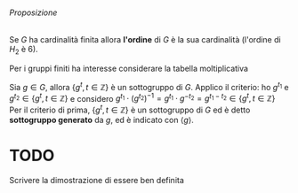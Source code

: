 

###### Proposizione
Se $G$ ha cardinalità finita allora **l'ordine** di $G$ è la sua cardinalità (l'ordine di $H_{2}$ è 6).

Per i gruppi finiti ha interesse considerare la tabella moltiplicativa 

Sia $g\in G,$ allora $\{g^{t},t\in\mathbb{Z}\}$ è un sottogruppo di $G.$
Applico il criterio: ho $g^{t_{1}}$ e $g^{t_{2}}\in\{g^{t},t\in\mathbb{Z} \}$ e considero $g^{t_{1}}\cdot (g^{t_{2}})^{-1}=g^{t_{1}}\cdot g^{-t_{2}}=g^{t_{1}-t_{2}}\in \{g^{t},t\in\mathbb{Z} \}$ Per il criterio di prima, $\{g^{t},t\in\mathbb{Z}\}$ è un sottogruppo di $G$ ed è detto **sottogruppo generato** da $g,$ ed è indicato con $\langle g \rangle.$






# TODO
Scrivere la dimostrazione di essere ben definita



